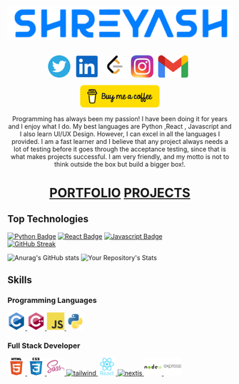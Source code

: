 <img src="https://raw.githubusercontent.com/ishre-yash/ishre-yash/main/logoName.svg" alt="nodejs" width="1000vh"/>
<br>
<br>
<p align='center'>
  <a href="https://twitter.com/ishre_yash"> <img height="50" src="https://raw.githubusercontent.com/ishre-yash/ishre-yash/main/icons/twitter.png"/></a>&nbsp;&nbsp;
  <a href="https://www.linkedin.com/in/ishre-yash"> <img height="50" src="https://raw.githubusercontent.com/ishre-yash/ishre-yash/main/icons/linkedin.png"/></a>&nbsp;&nbsp;
  <a href="https://leetcode.com/ishreyash/"> <img height="50" src="https://raw.githubusercontent.com/ishre-yash/ishre-yash/main/icons/leetcode.png"/></a>&nbsp;&nbsp;
  <a href="https://www.instagram.com/ishre_yash/"> <img height="50" src="https://raw.githubusercontent.com/ishre-yash/ishre-yash/main/icons/instagram.png"/></a>&nbsp;&nbsp;
  <a href="mailto:iamshreyash.in@gmail.com"> <img height="50" src="https://raw.githubusercontent.com/ishre-yash/ishre-yash/main/icons/gmail.png"/></a>&nbsp;&nbsp;                      
</p>
<p align='center'>
<a href="https://ko-fi.com/L3L8BAUOT"> <img height="50" src="https://raw.githubusercontent.com/ishre-yash/ishre-yash/main/icons/coffee.png"/></a>                
</p>

<p align='center'>
  Programming has always been my passion! I have been doing it for years and I enjoy what I do. My best languages are Python ,React , Javascript and I also learn UI/UX Design. However, I can excel in all the languages I provided. I am a fast learner and I believe that any project always needs a lot of testing before it goes through the acceptance testing, since that is what makes projects successful. I am very friendly, and my motto is not to think outside the box but build a bigger box!.
</p>

<h1 align='center'>
  <a href="https://ishre-yash.github.io/">PORTFOLIO</a>
  <a href="https://project.ishreyash.com/">PROJECTS</a> 
</h1>

## Top Technologies
[![Python Badge](https://img.shields.io/badge/-Python-FFE873?style=for-the-badge&labelColor=black&logo=python&logoColor=FFE873)](#) 
[![React Badge](https://img.shields.io/badge/-React-61DBFB?style=for-the-badge&labelColor=black&logo=react&logoColor=61DBFB)](#) 
[![Javascript Badge](https://img.shields.io/badge/-Javascript-F0DB4F?style=for-the-badge&labelColor=black&logo=javascript&logoColor=F0DB4F)](#) 
<br>
[![GitHub Streak](https://github-readme-streak-stats.herokuapp.com?user=ishre-yash&theme=github-dark-blue&date_format=M%20j%5B%2C%20Y%5D)](https://git.io/streak-stats)

![Anurag's GitHub stats](https://github-readme-stats.vercel.app/api?username=ishre-yash&show_icons=true&theme=radical)
![Your Repository's Stats](https://github-readme-stats.vercel.app/api/top-langs/?username=ishre-yash&theme=radical)

## Skills

### Programming Languages

<a href="https://www.cprogramming.com/" target="_blank" rel="noreferrer"> <img src="https://raw.githubusercontent.com/devicons/devicon/master/icons/c/c-original.svg" alt="c" width="40" height="40"/> </a> 
<a href="https://www.w3schools.com/cpp/" target="_blank" rel="noreferrer"> <img src="https://raw.githubusercontent.com/devicons/devicon/master/icons/cplusplus/cplusplus-original.svg" alt="cplusplus" width="40" height="40"/> </a> 
<a href="https://developer.mozilla.org/en-US/docs/Web/JavaScript" target="_blank" rel="noreferrer"> <img src="https://raw.githubusercontent.com/devicons/devicon/master/icons/javascript/javascript-original.svg" alt="javascript" width="40" height="40"/> </a> 
<a href="https://www.python.org" target="_blank" rel="noreferrer"> <img src="https://raw.githubusercontent.com/devicons/devicon/master/icons/python/python-original.svg" alt="python" width="40" height="40"/> </a> 

### Full Stack Developer

<a href="https://www.w3.org/html/" target="_blank" rel="noreferrer"> <img src="https://raw.githubusercontent.com/devicons/devicon/master/icons/html5/html5-original-wordmark.svg" alt="html5" width="40" height="40"/> </a> 
<a href="https://www.w3schools.com/css/" target="_blank" rel="noreferrer"> <img src="https://raw.githubusercontent.com/devicons/devicon/master/icons/css3/css3-original-wordmark.svg" alt="css3" width="40" height="40"/> </a> 
<a href="https://sass-lang.com" target="_blank" rel="noreferrer"> <img src="https://raw.githubusercontent.com/devicons/devicon/master/icons/sass/sass-original.svg" alt="sass" width="40" height="40"/> </a> 
<a href="https://tailwindcss.com/" target="_blank" rel="noreferrer"> <img src="https://www.vectorlogo.zone/logos/tailwindcss/tailwindcss-icon.svg" alt="tailwind" width="40" height="40"/> </a>
<a href="https://reactjs.org/" target="_blank" rel="noreferrer"> <img src="https://raw.githubusercontent.com/devicons/devicon/master/icons/react/react-original-wordmark.svg" alt="react" width="40" height="40"/> </a> 
<a href="https://nextjs.org/" target="_blank" rel="noreferrer"> <img src="https://cdn.worldvectorlogo.com/logos/nextjs-2.svg" alt="nextjs" width="40" height="40"/> </a> 
<a href="https://nodejs.org" target="_blank" rel="noreferrer"> <img src="https://raw.githubusercontent.com/devicons/devicon/master/icons/nodejs/nodejs-original-wordmark.svg" alt="nodejs" width="40" height="40"/> </a>
<a href="https://expressjs.com" target="_blank" rel="noreferrer"> <img src="https://raw.githubusercontent.com/devicons/devicon/master/icons/express/express-original-wordmark.svg" alt="express" width="40" height="40"/> </a> 
